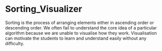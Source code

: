 # Sorting_Visualizer
Sorting is the process of arranging elements either in ascending order or descending order. We often fail to understand the core idea of a particular algorithm because we are unable to visualise how they work. Visualisation can motivate the students to learn and understand easily without any difficulty.
